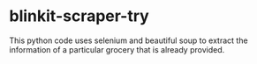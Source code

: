 # blinkit-scraper-try
This python code uses selenium and beautiful soup to extract the information of a particular grocery that is already provided.
